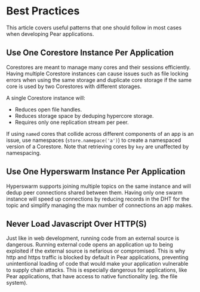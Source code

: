 # Best Practices

This article covers useful patterns that one should follow in most cases when
developing Pear applications.

## Use One Corestore Instance Per Application

Corestores are meant to manage many cores and their sessions efficiently. Having multiple Corestore instances can cause issues such as file locking errors when using the same storage and duplicate core storage if the same core is used by two Corestores with different storages.

A single Corestore instance will:

- Reduces open file handles.
- Reduces storage space by deduping hypercore storage.
- Requires only one replication stream per peer.

If using `name`d cores that collide across different components of an app is an issue, use namespaces (`store.namepace('a')`) to create a namespaced version of a Corestore. Note that retrieving cores by `key` are unaffected by namespacing.

## Use One Hyperswarm Instance Per Application

Hyperswarm supports joining multiple topics on the same instance and will dedup peer connections shared between them. Having only one swarm instance will speed up connections by reducing records in the DHT for the topic and simplify managing the max number of connections an app makes.

## Never Load Javascript Over HTTP(S)

Just like in web development, running code from an external source is dangerous. Running external code opens an application up to being exploited if the external source is nefarious or compromised. This is why http and https traffic is blocked by default in Pear applications, preventing unintentional loading of code that would make your application vulnerable to supply chain attacks. This is especially dangerous for applications, like Pear applications, that have access to native functionality (eg. the file system).
